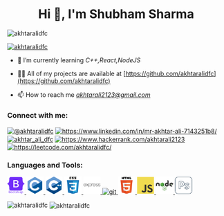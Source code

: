 <h1 align="center">Hi 👋, I'm Shubham Sharma</h1>
<p align="left"> <img src="https://komarev.com/ghpvc/?username=akhtaralidfc&label=Profile%20views&color=0e75b6&style=flat" alt="akhtaralidfc" /> </p>

<p align="left"> <a href="https://github.com/ryo-ma/github-profile-trophy"><img src="https://github-profile-trophy.vercel.app/?username=akhtaralidfc" alt="akhtaralidfc" /></a> </p>

- 🌱 I’m currently learning *C++,React,NodeJS*

- 👨‍💻 All of my projects are available at [https://github.com/akhtaralidfc](https://github.com/akhtaralidfc)

- 📫 How to reach me *akhtarali2123@gmail.com*

<h3 align="left">Connect with me:</h3>
<p align="left">
<a href="https://codepen.io/@akhtaralidfc" target="blank"><img align="center" src="https://raw.githubusercontent.com/rahuldkjain/github-profile-readme-generator/master/src/images/icons/Social/codepen.svg" alt="@akhtaralidfc" height="30" width="40" /></a>
<a href="https://linkedin.com/in/https://www.linkedin.com/in/mr-akhtar-ali-7143251b8/" target="blank"><img align="center" src="https://raw.githubusercontent.com/rahuldkjain/github-profile-readme-generator/master/src/images/icons/Social/linked-in-alt.svg" alt="https://www.linkedin.com/in/mr-akhtar-ali-7143251b8/" height="30" width="40" /></a>
<a href="https://instagram.com/akhtar_ali_dfc" target="blank"><img align="center" src="https://raw.githubusercontent.com/rahuldkjain/github-profile-readme-generator/master/src/images/icons/Social/instagram.svg" alt="akhtar_ali_dfc" height="30" width="40" /></a>
<a href="https://www.hackerrank.com/https://www.hackerrank.com/akhtarali2123" target="blank"><img align="center" src="https://raw.githubusercontent.com/rahuldkjain/github-profile-readme-generator/master/src/images/icons/Social/hackerrank.svg" alt="https://www.hackerrank.com/akhtarali2123" height="30" width="40" /></a>
<a href="https://www.leetcode.com/https://leetcode.com/akhtaralidfc/" target="blank"><img align="center" src="https://raw.githubusercontent.com/rahuldkjain/github-profile-readme-generator/master/src/images/icons/Social/leet-code.svg" alt="https://leetcode.com/akhtaralidfc/" height="30" width="40" /></a>
</p>

<h3 align="left">Languages and Tools:</h3>
<p align="left"> <a href="https://getbootstrap.com" target="_blank" rel="noreferrer"> <img src="https://raw.githubusercontent.com/devicons/devicon/master/icons/bootstrap/bootstrap-plain-wordmark.svg" alt="bootstrap" width="40" height="40"/> </a> <a href="https://www.cprogramming.com/" target="_blank" rel="noreferrer"> <img src="https://raw.githubusercontent.com/devicons/devicon/master/icons/c/c-original.svg" alt="c" width="40" height="40"/> </a> <a href="https://www.w3schools.com/cpp/" target="_blank" rel="noreferrer"> <img src="https://raw.githubusercontent.com/devicons/devicon/master/icons/cplusplus/cplusplus-original.svg" alt="cplusplus" width="40" height="40"/> </a> <a href="https://www.w3schools.com/css/" target="_blank" rel="noreferrer"> <img src="https://raw.githubusercontent.com/devicons/devicon/master/icons/css3/css3-original-wordmark.svg" alt="css3" width="40" height="40"/> </a> <a href="https://expressjs.com" target="_blank" rel="noreferrer"> <img src="https://raw.githubusercontent.com/devicons/devicon/master/icons/express/express-original-wordmark.svg" alt="express" width="40" height="40"/> </a> <a href="https://git-scm.com/" target="_blank" rel="noreferrer"> <img src="https://www.vectorlogo.zone/logos/git-scm/git-scm-icon.svg" alt="git" width="40" height="40"/> </a> <a href="https://www.w3.org/html/" target="_blank" rel="noreferrer"> <img src="https://raw.githubusercontent.com/devicons/devicon/master/icons/html5/html5-original-wordmark.svg" alt="html5" width="40" height="40"/> </a> <a href="https://developer.mozilla.org/en-US/docs/Web/JavaScript" target="_blank" rel="noreferrer"> <img src="https://raw.githubusercontent.com/devicons/devicon/master/icons/javascript/javascript-original.svg" alt="javascript" width="40" height="40"/> </a> <a href="https://nodejs.org" target="_blank" rel="noreferrer"> <img src="https://raw.githubusercontent.com/devicons/devicon/master/icons/nodejs/nodejs-original-wordmark.svg" alt="nodejs" width="40" height="40"/> </a> <a href="https://www.photoshop.com/en" target="_blank" rel="noreferrer"> <img src="https://raw.githubusercontent.com/devicons/devicon/master/icons/photoshop/photoshop-line.svg" alt="photoshop" width="40" height="40"/> </a> </p>

<p><img align="left" src="https://github-readme-stats.vercel.app/api/top-langs?username=akhtaralidfc&show_icons=true&locale=en&layout=compact" alt="akhtaralidfc" /></p>

<p>&nbsp;<img align="center" src="https://github-readme-stats.vercel.app/api?username=akhtaralidfc&show_icons=true&locale=en" alt="akhtaralidfc" /></p>
